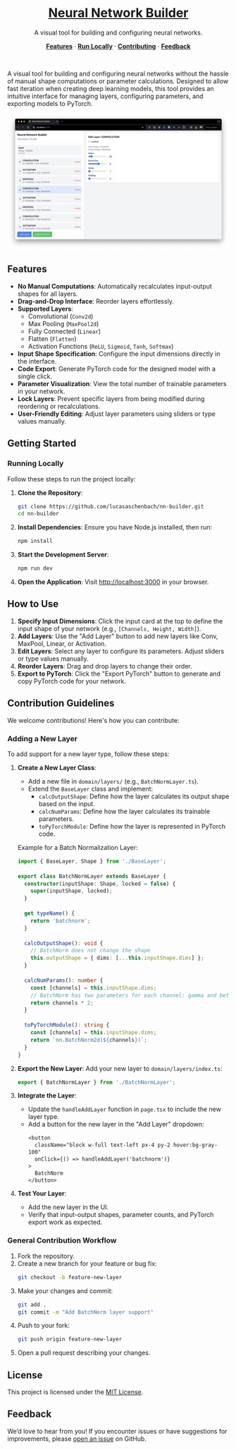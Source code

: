 <a href="https://chat.vercel.ai/">
  <h1 align="center">Neural Network Builder</h1>
</a>

<p align="center">
  A visual tool for building and configuring neural networks.
</p>

<p align="center">
  <a href="#features"><strong>Features</strong></a> ·
  <a href="#getting-started"><strong>Run Locally</strong></a> ·
  <a href="#contribution-guidelines"><strong>Contributing</strong></a> ·
  <a href="#feedback"><strong>Feedback</strong></a>
</p>
<br/>

A visual tool for building and configuring neural networks without the hassle of manual shape computations or parameter calculations. Designed to allow fast iteration when creating deep learning models, this tool provides an intuitive interface for managing layers, configuring parameters, and exporting models to PyTorch.

<img alt="Screenshot of NN-Builder App" src="public/images/demo.png">


## Features

- **No Manual Computations**: Automatically recalculates input-output shapes for all layers.
- **Drag-and-Drop Interface**: Reorder layers effortlessly.
- **Supported Layers**:
  - Convolutional (`Conv2d`)
  - Max Pooling (`MaxPool2d`)
  - Fully Connected (`Linear`)
  - Flatten (`Flatten`)
  - Activation Functions (`ReLU`, `Sigmoid`, `Tanh`, `Softmax`)
- **Input Shape Specification**: Configure the input dimensions directly in the interface.
- **Code Export**: Generate PyTorch code for the designed model with a single click.
- **Parameter Visualization**: View the total number of trainable parameters in your network.
- **Lock Layers**: Prevent specific layers from being modified during reordering or recalculations.
- **User-Friendly Editing**: Adjust layer parameters using sliders or type values manually.


## Getting Started

### Running Locally

Follow these steps to run the project locally:

1. **Clone the Repository**:
   ```bash
   git clone https://github.com/lucasaschenbach/nn-builder.git
   cd nn-builder
   ```

2. **Install Dependencies**:
   Ensure you have Node.js installed, then run:
   ```bash
   npm install
   ```

3. **Start the Development Server**:
   ```bash
   npm run dev
   ```

4. **Open the Application**:
   Visit [http://localhost:3000](http://localhost:3000) in your browser.


## How to Use

1. **Specify Input Dimensions**: Click the input card at the top to define the input shape of your network (e.g., `[Channels, Height, Width]`).
2. **Add Layers**: Use the "Add Layer" button to add new layers like Conv, MaxPool, Linear, or Activation.
3. **Edit Layers**: Select any layer to configure its parameters. Adjust sliders or type values manually.
4. **Reorder Layers**: Drag and drop layers to change their order.
5. **Export to PyTorch**: Click the "Export PyTorch" button to generate and copy PyTorch code for your network.


## Contribution Guidelines

We welcome contributions! Here's how you can contribute:

### Adding a New Layer

To add support for a new layer type, follow these steps:

1. **Create a New Layer Class**:
   - Add a new file in `domain/layers/` (e.g., `BatchNormLayer.ts`).
   - Extend the `BaseLayer` class and implement:
     - `calcOutputShape`: Define how the layer calculates its output shape based on the input.
     - `calcNumParams`: Define how the layer calculates its trainable parameters.
     - `toPyTorchModule`: Define how the layer is represented in PyTorch code.

   Example for a Batch Normalization Layer:
   ```typescript
   import { BaseLayer, Shape } from './BaseLayer';

   export class BatchNormLayer extends BaseLayer {
     constructor(inputShape: Shape, locked = false) {
       super(inputShape, locked);
     }

     get typeName() {
       return 'batchnorm';
     }

     calcOutputShape(): void {
       // BatchNorm does not change the shape
       this.outputShape = { dims: [...this.inputShape.dims] };
     }

     calcNumParams(): number {
       const [channels] = this.inputShape.dims;
       // BatchNorm has two parameters for each channel: gamma and beta
       return channels * 2;
     }

     toPyTorchModule(): string {
       const [channels] = this.inputShape.dims;
       return `nn.BatchNorm2d(${channels})`;
     }
   }
   ```

2. **Export the New Layer**:
   Add your new layer to `domain/layers/index.ts`:
   ```typescript
   export { BatchNormLayer } from './BatchNormLayer';
   ```

3. **Integrate the Layer**:
   - Update the `handleAddLayer` function in `page.tsx` to include the new layer type.
   - Add a button for the new layer in the "Add Layer" dropdown:
     ```tsx
     <button
       className="block w-full text-left px-4 py-2 hover:bg-gray-100"
       onClick={() => handleAddLayer('batchnorm')}
     >
       BatchNorm
     </button>
     ```

4. **Test Your Layer**:
   - Add the new layer in the UI.
   - Verify that input-output shapes, parameter counts, and PyTorch export work as expected.

### General Contribution Workflow

1. Fork the repository.
2. Create a new branch for your feature or bug fix:
   ```bash
   git checkout -b feature-new-layer
   ```
3. Make your changes and commit:
   ```bash
   git add .
   git commit -m "Add BatchNorm layer support"
   ```
4. Push to your fork:
   ```bash
   git push origin feature-new-layer
   ```
5. Open a pull request describing your changes.


## License

This project is licensed under the [MIT License](LICENSE).


## Feedback

We’d love to hear from you! If you encounter issues or have suggestions for improvements, please [open an issue](https://github.com/lucasaschenbach/nn-builder/issues) on GitHub.
